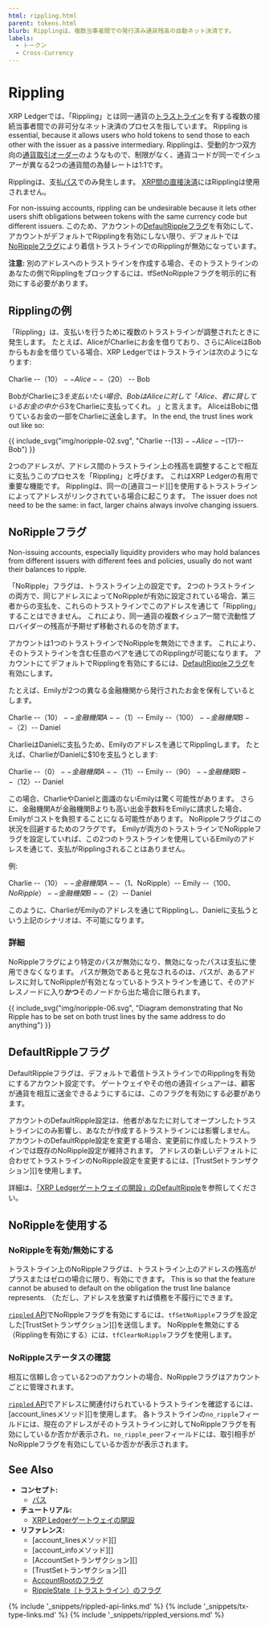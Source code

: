 ```yaml
---
html: rippling.html
parent: tokens.html
blurb: Ripplingは、複数当事者間での発行済み通貨残高の自動ネット決済です。
labels:
  - トークン
  - Cross-Currency
---
```


# Rippling

XRP Ledgerでは、「Rippling」とは同一通貨の[トラストライン](trust-lines-and-issuing.html)を有する複数の接続当事者間での非可分なネット決済のプロセスを指しています。 Rippling is essential, because it allows users who hold tokens to send those to each other with the issuer as a passive intermediary. Ripplingは、受動的かつ双方向の[通貨取引オーダー](offers.html)のようなもので、制限がなく、通貨コードが同一でイシュアーが異なる2つの通貨間の為替レートは1:1です。

Ripplingは、支払[パス](paths.html)でのみ発生します。 [XRP間の直接決済](direct-xrp-payments.html)にはRipplingは使用されません。

For non-issuing accounts, rippling can be undesirable because it lets other users shift obligations between tokens with the same currency code but different issuers. このため、アカウントの[DefaultRippleフラグ](#defaultrippleフラグ)を有効にして、アカウントがデフォルトでRipplingを有効にしない限り、デフォルトでは[NoRippleフラグ](#norippleフラグ)により着信トラストラインでのRipplingが無効になっています。

**注意:** 別のアドレスへのトラストラインを作成する場合、そのトラストラインのあなたの側でRipplingをブロックするには、tfSetNoRippleフラグを明示的に有効にする必要があります。

## Ripplingの例

「Rippling」は、支払いを行うために複数のトラストラインが調整されたときに発生します。 たとえば、AliceがCharlieにお金を借りており、さらにAliceはBobからもお金を借りている場合、XRP Ledgerではトラストラインは次のようになります:

Charlie --（$10）-- Alice -- （$20） -- Bob

BobがCharlieに$3を支払いたい場合、BobはAliceに対して「Alice、君に貸しているお金の中から$3をCharlieに支払ってくれ。 」と言えます。 AliceはBobに借りているお金の一部をCharlieに送金します。 In the end, the trust lines work out like so:

{{ include_svg("img/noripple-02.svg", "Charlie --($13)-- Alice --($17)-- Bob") }}

2つのアドレスが、アドレス間のトラストライン上の残高を調整することで相互に支払うこのプロセスを「Rippling」と呼びます。 これはXRP Ledgerの有用で重要な機能です。 Ripplingは、同一の\[通貨コード\]\[\]を使用するトラストラインによってアドレスがリンクされている場合に起こります。 The issuer does not need to be the same: in fact, larger chains always involve changing issuers.

## NoRippleフラグ

Non-issuing accounts, especially liquidity providers who may hold balances from different issuers with different fees and policies, usually do not want their balances to ripple.

「NoRipple」フラグは、トラストライン上の設定です。 2つのトラストラインの両方で、同じアドレスによってNoRippleが有効に設定されている場合、第三者からの支払を、これらのトラストラインでこのアドレスを通じて「Rippling」することはできません。 これにより、同一通貨の複数イシュアー間で流動性プロバイダーの残高が予期せず移動されるのを防ぎます。

アカウントは1つのトラストラインでNoRippleを無効にできます。 これにより、そのトラストラインを含む任意のペアを通じてのRipplingが可能になります。 アカウントにてデフォルトでRipplingを有効にするには、[DefaultRippleフラグ](#defaultrippleフラグ)を有効にします。

たとえば、Emilyが2つの異なる金融機関から発行されたお金を保有しているとします。

Charlie --（$10）-- 金融機関A --（$1）-- Emily --（$100）-- 金融機関B --（$2）-- Daniel

CharlieはDanielに支払うため、Emilyのアドレスを通じてRipplingします。 たとえば、CharlieがDanielに$10を支払うとします:

Charlie --（$0）-- 金融機関A --（$11）-- Emily --（$90）-- 金融機関B --（$12）-- Daniel

この場合、CharlieやDanielと面識のないEmilyは驚く可能性があります。 さらに、金融機関Aが金融機関Bよりも高い出金手数料をEmilyに請求した場合、Emilyがコストを負担することになる可能性があります。 NoRippleフラグはこの状況を回避するためのフラグです。 Emilyが両方のトラストラインでNoRippleフラグを設定していれば、この2つのトラストラインを使用しているEmilyのアドレスを通じて、支払がRipplingされることはありません。

例:

Charlie --（$10）-- 金融機関A --（$1、NoRipple）-- Emily --（$100、NoRipple）-- 金融機関B --（$2）-- Daniel

このように、CharlieがEmilyのアドレスを通じてRipplingし、Danielに支払うという上記のシナリオは、不可能になります。

### 詳細

NoRippleフラグにより特定のパスが無効になり、無効になったパスは支払に使用できなくなります。 パスが無効であると見なされるのは、パスが、あるアドレスに対してNoRippleが有効となっているトラストラインを通じて、そのアドレスノードに入り**かつ**そのノードから出た場合に限られます。

{{ include_svg("img/noripple-06.svg", "Diagram demonstrating that No Ripple has to be set on both trust lines by the same address to do anything") }}


## DefaultRippleフラグ

DefaultRippleフラグは、デフォルトで着信トラストラインでのRipplingを有効にするアカウント設定です。 ゲートウェイやその他の通貨イシュアーは、顧客が通貨を相互に送金できるようにするには、このフラグを有効にする必要があります。

アカウントのDefaultRipple設定は、他者があなたに対してオープンしたトラストラインにのみ影響し、あなたが作成するトラストラインには影響しません。 アカウントのDefaultRipple設定を変更する場合、変更前に作成したトラストラインでは既存のNoRipple設定が維持されます。 アドレスの新しいデフォルトに合わせてトラストラインのNoRipple設定を変更するには、\[TrustSetトランザクション\]\[\]を使用します。

詳細は、[「XRP Ledgerゲートウェイの開設」のDefaultRipple](become-an-xrp-ledger-gateway.html#default-ripple)を参照してください。


## NoRippleを使用する
<!--{# TODO: move these things into their own tutorials #}-->

### NoRippleを有効/無効にする

トラストライン上のNoRippleフラグは、トラストライン上のアドレスの残高がプラスまたはゼロの場合に限り、有効にできます。 This is so that the feature cannot be abused to default on the obligation the trust line balance represents. （ただし、アドレスを放棄すれば債務を不履行にできます。

[`rippled` API](http-websocket-apis.html)でNoRippleフラグを有効にするには、`tfSetNoRipple`フラグを設定した\[TrustSetトランザクション\]\[\]を送信します。 NoRippleを無効にする（Ripplingを有効にする）には、`tfClearNoRipple`フラグを使用します。


### NoRippleステータスの確認

相互に信頼し合っている2つのアカウントの場合、NoRippleフラグはアカウントごとに管理されます。

[`rippled` API](http-websocket-apis.html)でアドレスに関連付けられているトラストラインを確認するには、\[account_linesメソッド\]\[\]を使用します。 各トラストラインの`no_ripple`フィールドには、現在のアドレスがそのトラストラインに対してNoRippleフラグを有効にしているか否かが表示され、`no_ripple_peer`フィールドには、取引相手がNoRippleフラグを有効にしているか否かが表示されます。

## See Also

- **コンセプト:**
    - [パス](paths.html)
- **チュートリアル:**
    - [XRP Ledgerゲートウェイの開設](become-an-xrp-ledger-gateway.html)
- **リファレンス:**
    - \[account_linesメソッド\]\[\]
    - \[account_infoメソッド\]\[\]
    - \[AccountSetトランザクション\]\[\]
    - \[TrustSetトランザクション\]\[\]
    - [AccountRootのフラグ](accountroot.html#accountroot-flags)
    - [RippleState（トラストライン）のフラグ](ripplestate.html#ripplestate-flags)

<!--{# common link defs #}-->
{% include '_snippets/rippled-api-links.md' %}
{% include '_snippets/tx-type-links.md' %}
{% include '_snippets/rippled_versions.md' %}
